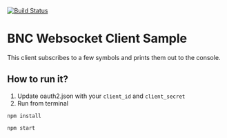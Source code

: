 [![Build Status](https://travis-ci.com/bnc-projects/bnc-websocket-client-sample.svg?branch=master)](https://travis-ci.com/bnc-projects/bnc-websocket-client-sample)

# BNC Websocket Client Sample

This client subscribes to a few symbols and prints them out to the console.

## How to run it?

1. Update oauth2.json with your `client_id` and `client_secret`
2. Run from terminal
 
``npm install``

``npm start``
